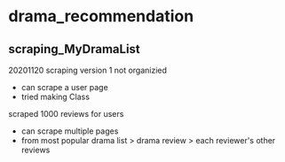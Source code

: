 # drama_recommendation

## scraping_MyDramaList
20201120 scraping version 1 not organizied
- can scrape a user page
- tried making Class

scraped 1000 reviews for  users
- can scrape multiple pages
- from most popular drama list > drama review > each reviewer's other reviews
